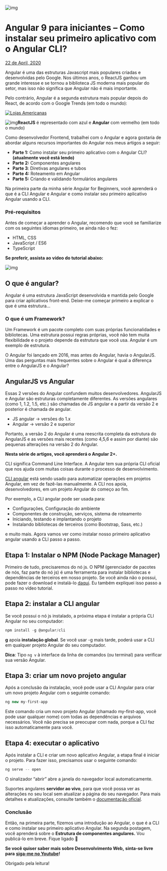 

![img](https://cibersistemas.pt/wp-content/uploads/2020/04/Copy-of-Copy-of-Travel-Photography.png)

# Angular 9 para iniciantes – Como instalar seu primeiro aplicativo com o Angular CLI?

[22 de April, 2020](https://cibersistemas.pt/tecnologia/angular-9-para-iniciantes-como-instalar-seu-primeiro-aplicativo-com-o-angular-cli/)



Angular é uma das estruturas Javascript mais populares criadas e desenvolvidas pelo Google. Nos últimos anos, o ReactJS ganhou um grande interesse e se tornou a biblioteca JS moderna mais popular do setor, mas isso não significa que Angular não é mais importante.

Pelo contrário, Angular é a segunda estrutura mais popular depois do React, de acordo com o Google Trends (em todo o mundo):

[![Lojas Americanas](https://cibersistemas.pt/wp-content/uploads/2022/01/ezgif.com-gif-maker.gif)](https://www.awin1.com/cread.php?awinmid=22193&awinaffid=1009425&campaign=AMUNDO&ued=https%3A%2F%2Fwww.americanas.com.br%2Fhotsite%2Famundo_infoacess22)



![img](https://www.freecodecamp.org/news/content/images/2020/04/Ekran-Resmi-2020-04-22-19.31.13.png)**ReactJS** é representado com azul e **Angular** com vermelho (em todo o mundo)



Como desenvolvedor Frontend, trabalhei com o Angular e agora gostaria de abordar alguns recursos importantes do Angular nos meus artigos a seguir:

- **Parte 1:** Como instalar seu primeiro aplicativo com o Angular CLI? **(atualmente você está lendo)**
- **Parte 2:** Componentes angulares
- **Parte 3**: Diretivas angulares e tubos
- **Parte 4:** Roteamento em Angular
- **Parte 5:** Criando e validando formulários angulares

Na primeira parte da minha série Angular for Beginners, você aprenderá o que é a CLI Angular e Angular e como instalar seu primeiro aplicativo Angular usando a CLI.

### Pré-requisitos

Antes de começar a aprender o Angular, recomendo que você se familiarize com os seguintes idiomas primeiro, se ainda não o fez:

- HTML, CSS
- JavaScript / ES6
- TypeScript

**Se preferir, assista ao vídeo do tutorial abaixo:**



![img](https://i.ytimg.com/vi/cpq7cmj9Ih8/hqdefault.jpg)



## O que é angular?

Angular é uma estrutura JavaScript desenvolvida e mantida pelo Google para criar aplicativos front-end. Deixe-me começar primeiro a explicar o que é uma estrutura…

### O que é um Framework?

Um Framework é um pacote completo com suas próprias funcionalidades e bibliotecas. Uma estrutura possui regras próprias, você não tem muita flexibilidade e o projeto depende da estrutura que você usa. Angular é um exemplo de estrutura.

O Angular foi lançado em 2016, mas antes do Angular, havia o AngularJS. Uma das perguntas mais frequentes sobre o Angular é qual a diferença entre o AngularJS e o Angular?

## AngularJS vs Angular

Essas 2 versões do Angular confundem muitos desenvolvedores. AngularJS e Angular são estruturas completamente diferentes. As versões angulares (como 1, 1.2, 1.5, etc.) são chamadas de JS angular e a partir da versão 2 e posterior é chamada de angular.

- JS angular → versões do 1.x
- Angular → versão 2 e superior

Portanto, a versão 2 do Angular é uma reescrita completa da estrutura do AngularJS e as versões mais recentes (como 4,5,6 e assim por diante) são pequenas alterações na versão 2 do Angular.

**Nesta série de artigos, você aprenderá o Angular 2+.**



CLI significa Command Line Interface. A Angular tem sua própria CLI oficial que nos ajuda com muitas coisas durante o processo de desenvolvimento.

[CLI angular](https://cli.angular.io/) está sendo usado para automatizar operações em projetos Angular, em vez de fazê-las manualmente. A CLI nos apoia, desenvolvedores, em um projeto Angular do começo ao fim.

Por exemplo, a CLI angular pode ser usada para:

- Configurações, Configuração do ambiente
- Componentes de construção, serviços, sistema de roteamento
- Iniciando, testando e implantando o projeto
- Instalando bibliotecas de terceiros (como Bootstrap, Sass, etc.)

e muito mais. Agora vamos ver como instalar nosso primeiro aplicativo angular usando a CLI passo a passo.

## Etapa 1: Instalar o NPM (Node Package Manager)

Primeiro de tudo, precisaremos do nó js. O NPM (gerenciador de pacotes de nós, faz parte do nó js) é uma ferramenta para instalar bibliotecas e dependências de terceiros em nosso projeto. Se você ainda não o possui, pode fazer o download e instalá-lo [daqui](https://nodejs.org/en/). Eu também expliquei isso passo a passo no vídeo tutorial.

## **Etapa 2: instalar a CLI angular**

Se você possui o nó js instalado, a próxima etapa é instalar a própria CLI Angular no seu computador:



```javascript
npm install -g @angular/cli
```



**g** apoia **instalação global**. Se você usar -g mais tarde, poderá usar a CLI em qualquer projeto Angular do seu computador.

**Dica**: Tipo `ng v` à interface da linha de comandos (ou terminal) para verificar sua versão Angular.

## Etapa 3: criar um novo projeto angular

Após a conclusão da instalação, você pode usar a CLI Angular para criar um novo projeto Angular com o seguinte comando:



```javascript
ng new my-first-app
```



Este comando cria um novo projeto Angular (chamado my-first-app, você pode usar qualquer nome) com todas as dependências e arquivos necessários. Você não precisa se preocupar com nada, porque a CLI faz isso automaticamente para você.

## Etapa 4: executar o aplicativo

Após instalar a CLI e criar um novo aplicativo Angular, a etapa final é iniciar o projeto. Para fazer isso, precisamos usar o seguinte comando:



```javascript
ng serve -- open
```



O sinalizador “abrir” abre a janela do navegador local automaticamente.

Suportes angulares **servidor ao vivo**, para que você possa ver as alterações no seu local sem atualizar a página do seu navegador. Para mais detalhes e atualizações, consulte também o [documentação oficial](https://angular.io/cli).

### Conclusão

Então, na primeira parte, fizemos uma introdução ao Angular, o que é a CLI e como instalar seu primeiro aplicativo Angular. Na segunda postagem, você aprenderá sobre o **Estrutura de componentes angulares.** Vou publicá-lo em breve. Fique ligado 🙂

**Se você quiser saber mais sobre Desenvolvimento Web,** **sinta-se livre para** [**siga-me no Youtube**](https://www.youtube.com/channel/UC1EgYPCvKCXFn8HlpoJwY3Q)**!**

Obrigado pela leitura!
